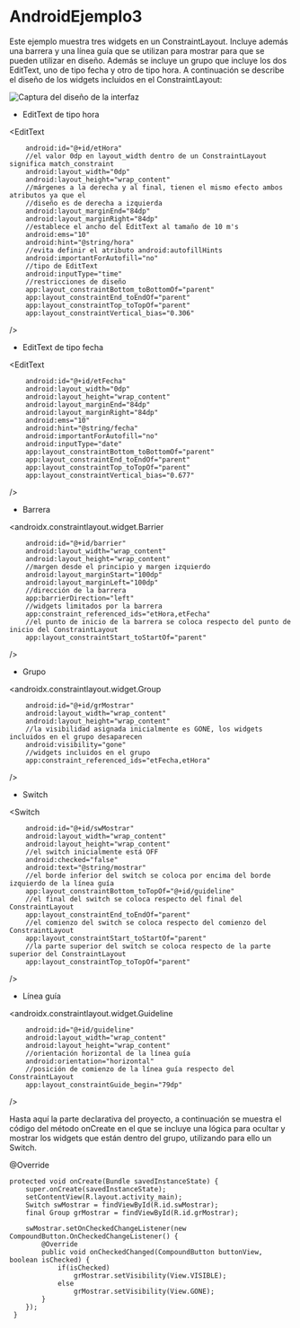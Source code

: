 # AndroidEjemplo3
Este ejemplo muestra tres widgets en un ConstraintLayout. Incluye además una barrera y una línea guía que se utilizan para mostrar para que se pueden utilizar en diseño. Además se incluye un grupo que incluye los dos EditText, uno de tipo fecha y otro de tipo hora. A continuación se describe el diseño de los widgets incluidos en el ConstraintLayout:

![Captura del diseño de la interfaz](../master/app/src/main/assets/clapp3_1.png)

- EditText de tipo hora

<EditText

        android:id="@+id/etHora"
        //el valor 0dp en layout_width dentro de un ConstraintLayout significa match_constraint
        android:layout_width="0dp"
        android:layout_height="wrap_content"
        //márgenes a la derecha y al final, tienen el mismo efecto ambos atributos ya que el 
        //diseño es de derecha a izquierda
        android:layout_marginEnd="84dp"
        android:layout_marginRight="84dp"
        //establece el ancho del EditText al tamaño de 10 m's
        android:ems="10"
        android:hint="@string/hora"
        //evita definir el atributo android:autofillHints
        android:importantForAutofill="no"
        //tipo de EditText
        android:inputType="time"
        //restricciones de diseño
        app:layout_constraintBottom_toBottomOf="parent"
        app:layout_constraintEnd_toEndOf="parent"
        app:layout_constraintTop_toTopOf="parent"
        app:layout_constraintVertical_bias="0.306" 
/>

- EditText de tipo fecha

<EditText

        android:id="@+id/etFecha"
        android:layout_width="0dp"
        android:layout_height="wrap_content"
        android:layout_marginEnd="84dp"
        android:layout_marginRight="84dp"
        android:ems="10"
        android:hint="@string/fecha"
        android:importantForAutofill="no"
        android:inputType="date"
        app:layout_constraintBottom_toBottomOf="parent"
        app:layout_constraintEnd_toEndOf="parent"
        app:layout_constraintTop_toTopOf="parent"
        app:layout_constraintVertical_bias="0.677" 
/>

- Barrera

<androidx.constraintlayout.widget.Barrier

        android:id="@+id/barrier"
        android:layout_width="wrap_content"
        android:layout_height="wrap_content"
        //margen desde el principio y margen izquierdo
        android:layout_marginStart="100dp"
        android:layout_marginLeft="100dp"
        //dirección de la barrera
        app:barrierDirection="left"
        //widgets limitados por la barrera
        app:constraint_referenced_ids="etHora,etFecha"
        //el punto de inicio de la barrera se coloca respecto del punto de inicio del ConstraintLayout
        app:layout_constraintStart_toStartOf="parent"
/>

- Grupo

<androidx.constraintlayout.widget.Group

        android:id="@+id/grMostrar"
        android:layout_width="wrap_content"
        android:layout_height="wrap_content"
        //la visibilidad asignada inicialmente es GONE, los widgets incluidos en el grupo desaparecen 
        android:visibility="gone"
        //widgets incluidos en el grupo
        app:constraint_referenced_ids="etFecha,etHora" 
/>

- Switch

<Switch

        android:id="@+id/swMostrar"
        android:layout_width="wrap_content"
        android:layout_height="wrap_content"
        //el switch inicialmente está OFF
        android:checked="false"
        android:text="@string/mostrar"
        //el borde inferior del switch se coloca por encima del borde izquierdo de la línea guía
        app:layout_constraintBottom_toTopOf="@+id/guideline"
        //el final del switch se coloca respecto del final del ConstraintLayout
        app:layout_constraintEnd_toEndOf="parent"
        //el comienzo del switch se coloca respecto del comienzo del ConstraintLayout
        app:layout_constraintStart_toStartOf="parent"
        //la parte superior del switch se coloca respecto de la parte superior del ConstraintLayout
        app:layout_constraintTop_toTopOf="parent" 
/>

- Línea guía

<androidx.constraintlayout.widget.Guideline

        android:id="@+id/guideline"
        android:layout_width="wrap_content"
        android:layout_height="wrap_content"
        //orientación horizontal de la línea guía
        android:orientation="horizontal"
        //posición de comienzo de la línea guía respecto del ConstraintLayout
        app:layout_constraintGuide_begin="79dp" 
/>

Hasta aquí la parte declarativa del proyecto, a continuación se muestra el código del método onCreate en el que se incluye una lógica para ocultar y mostrar los widgets que están dentro del grupo, utilizando para ello un Switch.

@Override

    protected void onCreate(Bundle savedInstanceState) {
        super.onCreate(savedInstanceState);
        setContentView(R.layout.activity_main);
        Switch swMostrar = findViewById(R.id.swMostrar);
        final Group grMostrar = findViewById(R.id.grMostrar);

        swMostrar.setOnCheckedChangeListener(new CompoundButton.OnCheckedChangeListener() {
            @Override
            public void onCheckedChanged(CompoundButton buttonView, boolean isChecked) {
                if(isChecked)
                    grMostrar.setVisibility(View.VISIBLE);
                else
                    grMostrar.setVisibility(View.GONE);
            }
        });
     }
    
